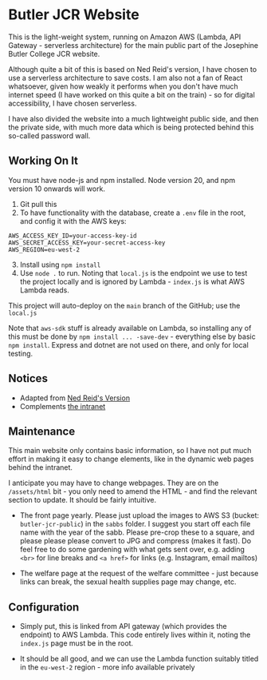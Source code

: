 # Butler JCR Website

This is the light-weight system, running on Amazon AWS (Lambda, API Gateway - serverless architecture) for the main public part of the Josephine Butler College JCR website.

Although quite a bit of this is based on Ned Reid's version, I have chosen to use a serverless architecture to save costs. I am also not a fan of React whatsoever, given how weakly it performs when you don't have much internet speed (I have worked on this quite a bit on the train) - so for digital accessibility, I have chosen serverless.

I have also divided the website into a much lightweight public side, and then the private side, with much more data which is being protected behind this so-called password wall.

## Working On It

You must have node-js and npm installed. Node version 20, and npm version 10 onwards will work. 

1. Git pull this
2. To have functionality with the database, create a `.env` file in the root, and config it with the AWS keys:
```
AWS_ACCESS_KEY_ID=your-access-key-id
AWS_SECRET_ACCESS_KEY=your-secret-access-key
AWS_REGION=eu-west-2
```
3. Install using `npm install`
4. Use `node .` to run. Noting that `local.js` is the endpoint we use to test the project locally and is ignored by Lambda - `index.js` is what AWS Lambda reads.

This project will auto-deploy on the `main` branch of the GitHub; use the `local.js`

Note that `aws-sdk` stuff is already available on Lambda, so installing any of this must be done by `npm install ... -save-dev` - everything
else by basic `npm install`. Express and dotnet are not used on there, and only for local testing.

## Notices
- Adapted from [Ned Reid's Version](https://github.com/NedReid/ButlerJCRWebsite)
- Complements [the intranet](https://github.com/premraghvani/butlerjcr-intranet/)

## Maintenance

This main website only contains basic information, so I have not put much effort in making it easy to change elements, like in the dynamic web pages
behind the intranet.

I anticipate you may have to change webpages. They are on the `/assets/html` bit - you only need to amend the HTML - and find the relevant section
to update. It should be fairly intuitive.

- The front page yearly. Please just upload the images to AWS S3 (bucket: `butler-jcr-public`) in the `sabbs` folder. I suggest you start off
each file name with the year of the sabb. Please pre-crop these to a square, and please please please convert to JPG and compress (makes it fast).
Do feel free to do some gardening with what gets sent over, e.g. adding `<br>` for line breaks and `<a href>` for links (e.g. Instagram, email mailtos)

- The welfare page at the request of the welfare committee - just because links can break, the sexual health supplies page may change, etc.

## Configuration

- Simply put, this is linked from API gateway (which provides the endpoint) to AWS Lambda. This code entirely lives within it, noting the `index.js` page must be in the root.

- It should be all good, and we can use the Lambda function suitably titled in the `eu-west-2` region - more info available privately